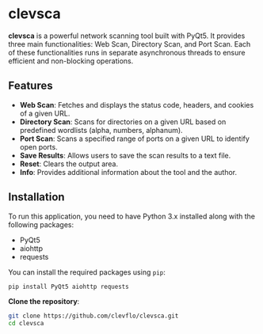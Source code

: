 # clevsca

**clevsca** is a powerful network scanning tool built with PyQt5. It provides three main functionalities: Web Scan, Directory Scan, and Port Scan. Each of these functionalities runs in separate asynchronous threads to ensure efficient and non-blocking operations.

## Features

- **Web Scan**: Fetches and displays the status code, headers, and cookies of a given URL.
- **Directory Scan**: Scans for directories on a given URL based on predefined wordlists (alpha, numbers, alphanum).
- **Port Scan**: Scans a specified range of ports on a given URL to identify open ports.
- **Save Results**: Allows users to save the scan results to a text file.
- **Reset**: Clears the output area.
- **Info**: Provides additional information about the tool and the author.

## Installation

To run this application, you need to have Python 3.x installed along with the following packages:

- PyQt5
- aiohttp
- requests

You can install the required packages using `pip`:

```bash
pip install PyQt5 aiohttp requests
```

**Clone the repository**:
```bash
git clone https://github.com/clevflo/clevsca.git
cd clevsca
```
